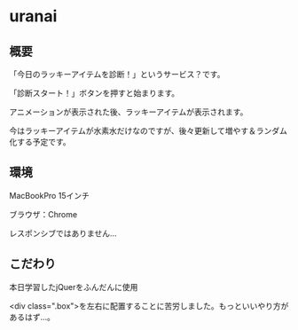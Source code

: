 # uranai

## 概要
「今日のラッキーアイテムを診断！」というサービス？です。

「診断スタート！」ボタンを押すと始まります。

アニメーションが表示された後、ラッキーアイテムが表示されます。

今はラッキーアイテムが水素水だけなのですが、後々更新して増やす＆ランダム化する予定です。

## 環境
MacBookPro 15インチ

ブラウザ：Chrome

レスポンシブではありません…

## こだわり
本日学習したjQuerをふんだんに使用

\<div class=".box">を左右に配置することに苦労しました。もっといいやり方があるはず…。
